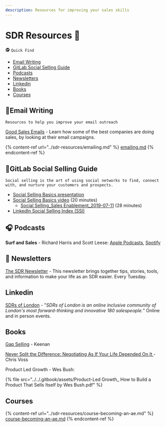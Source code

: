 ```yaml
---
description: Resources for improving your sales skills
---
```


# SDR Resources 🏫

🕵️ `Quick Find`&#x20;

* [Email Writing](./#email-writing)
* [GitLab Social Selling Guide](./#gitlab-social-selling-guide)
* [Podcasts](./#podcasts)
* [Newsletters](./#newsletters)
* [Linkedin](./#linkedin)
* [Books](./#undefined)
* [Courses](./#undefined)

## ​📧Email Writing <a href="#email-writing" id="email-writing"></a>

`Resources to help you improve your email outreach`

​[Good Sales Emails](http://goodsalesemails.com/?ref=producthunt) - Learn how some of the best companies are doing sales, by looking at their email campaigns.​

{% content-ref url="../sdr-resources/emailing.md" %}
[emailing.md](../sdr-resources/emailing.md)
{% endcontent-ref %}

## ​​🦊GitLab Social Selling Guide <a href="#gitlab-social-selling-guide" id="gitlab-social-selling-guide"></a>

`Social selling is the art of using social networks to find, connect with, and nurture your customers and prospects.`

* ​[Social Selling Basics presentation](https://docs.google.com/presentation/d/1UCRF6PC6al8XxT8E\_4rDKkQjkW6WGPA6gybWeuRIg7A/edit?usp=sharing)​
* ​[Social Selling Basics video](https://youtu.be/w-C4jts-zUw) (20 minutes)
  * ​[Social Selling\_Sales Enablement\_2019-07-11](https://www.youtube.com/watch?v=Ir7od3stk70) (28 minutes)
* ​[LinkedIn Social Selling Index (SSI)](https://business.linkedin.com/sales-solutions/social-selling/the-social-selling-index-ssi)

## ​🎧 **Podcasts** <a href="#podcasts" id="podcasts"></a>

**Surf and Sales** - Richard Harris and Scott Leese: [Apple Podcasts](https://podcasts.apple.com/us/podcast/surf-and-sales/id1490003203), [Spotify](https://open.spotify.com/show/5oJ9GkVkCiZEQEqCCRpVV4)​​

## ​​📩 Newsletters <a href="#newsletters" id="newsletters"></a>

​[The SDR Newsletter](https://www.thesdrnewsletter.com) - This newsletter brings together tips, stories, tools, and information to make your life as an SDR easier. Every Tuesday.

## Linkedin

[SDRs of London](https://www.linkedin.com/company/sdrsoflondon/) - "_SDRs of London is an online inclusive community of London's most forward-thinking and innovative 180 salespeople._" Online and in person events.

## Books

[Gap Selling](https://www.amazon.com/Gap-Selling-Problem-Centric-Everything-Relationships/dp/1732891001) - Keenan

[Never Split the Difference: Negotiating As If Your Life Depended On It ](https://www.amazon.com/Never-Split-Difference-Negotiating-Depended-ebook/dp/B014DUR7L2)- Chris Voss

Product Led Growth - Wes Bush:

{% file src="../../.gitbook/assets/Product-Led Growth_ How to Build a Product That Sells Itself by Wes Bush.pdf" %}

## Courses

{% content-ref url="../sdr-resources/course-becoming-an-ae.md" %}
[course-becoming-an-ae.md](../sdr-resources/course-becoming-an-ae.md)
{% endcontent-ref %}

